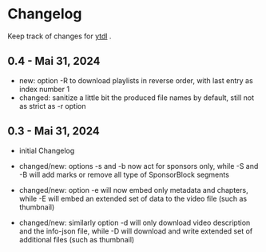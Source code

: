 # Changelog

Keep track of changes for [ytdl](https://github.com/thingsiplay/ytdl) .

## 0.4 - Mai 31, 2024

- new: option -R to download playlists in reverse order, with last entry as
  index number 1
- changed: sanitize a little bit the produced file names by default, still not
  as strict as -r option

## 0.3 - Mai 31, 2024

- initial Changelog

- changed/new: options -s and -b now act for sponsors only, while -S and -B
  will add marks or remove all type of SponsorBlock segments
- changed/new: option -e will now embed only metadata and chapters, while -E
  will embed an extended set of data to the video file (such as thumbnail)
- changed/new: similarly option -d will only download video description and the
  info-json file, while -D will download and write extended set of additional
  files (such as thumbnail)
